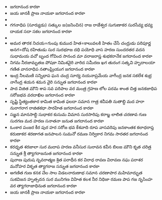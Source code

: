 - జగదానంద కారకా
- జయ జానకీ ప్రాణ నాయకా
  జగదానంద కారకా
-
- గగనాధిప (సూర్యుడు) సత్కుల జ(జనించిన) రాజ రాజేశ్వర
  సుగుణాకర సురసేవ్య భవ్య దాయక
  సదా సకల జగదానంద కారకా
-
- అమర తారక నిచయ=గుంపు  కుముద హిత=కాలువలకి హితం చేసే చంద్రుడు  పరిపూర్ణ అనగ=దోష రహితుడు  సుర సురభూజ
  దధి పయోధి వాస హరణ సుందరతర వదన సుధామయ వచో
  బృంద గోవింద సానంద మా వరాజరాప్త శుభకరానేక
  జగదానంద కారకా
- నిగమ నీరజామృతజ పోషకా నిమిశవైరి వారిద సమీరణ
  ఖగ తురంగ సత్కవి హృదాలయా గణిత వానరాధిప నతాంఘ్రియుగ
  జగదానంద కారకా
- ఇంద్ర నీలమణి సన్నిభాప ఘన చంద్ర సూర్య నయనాప్రమేయ
  వాగీంద్ర జనక సకలేశ శుభ్ర నాగేంద్ర శయన శమన వైరి సన్నుత
  జగదానంద కారకా
- పాద విజిత మౌని శాప సవ పరిపాల వర మంత్ర గ్రహణ లోల
  పరమ శాంత చిత్త జనకజాధిప సరోజభవ వరదాఖిల
  జగదానంద కారకా
- సృష్టి స్థిత్యంతకార కామిత కామిత ఫలదా సమాన గాత్ర
  శచీపతి నుతాబ్ధి మద హరా నురాగరాగ రాజితకధా సారహిత
  జగదానంద కారకా
- సజ్జన మానసాబ్ధి సుధాకర కుసుమ విమాన సురసారిపు కరాబ్జ
  లాలిత చరణావ గుణ సురగణ మద హరణ సనాతనా జనుత
  జగదానంద కారకా
- ఓంకార పంజర కీర పుర హర సరోజ భవ కేశవాది రూప
  వాసవరిపు జనకాంతక కలాధరాప్త కరుణాకర శరణాగత
  జనపాలన సుమనో రమణ నిర్వికార నిగమ సారతర
  జగదానంద కారకా
- కరధృత శరజాలా సుర మదాప హరణ వనీసుర సురావన
  కవీన బిలజ మౌని కృత చరిత్ర సన్నుత శ్రీ త్యాగరాజనుత
  జగదానంద కారకా
- పురాణ పురుష నృవరాత్మజ శ్రిత పరాధీన కర విరాధ రావణ
  విరావణ నఘ పరాశర మనోహర వికృత త్యాగరాజ సన్నుత
  జగదానంద కారకా
- అగణిత గుణ కనక చేల సాల విడలనారుణాభ సమాన చరణాపార
  మహిమాద్భుత సుకవిజన హృత్సదన సుర మునిగణ విహిత కలశ
  నీర నిధిజా రమణ పాప గజ నృసింహ వర త్యాగరాజాధినుత
  జగదానంద కారకా
- జయ జానకీ ప్రాణ నాయకా
  జగదానంద కారకా